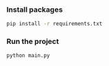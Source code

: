 ### Install packages
```bash
pip install -r requirements.txt
```

### Run the project
```bash
python main.py
```
